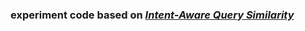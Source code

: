### experiment code based on *[Intent-Aware Query Similarity](http://dl.acm.org/citation.cfm?id=2063619)*

